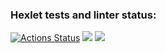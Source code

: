 ### Hexlet tests and linter status:
[![Actions Status](https://github.com/impuls64s/python-project-lvl1/workflows/hexlet-check/badge.svg)](https://github.com/impuls64s/python-project-lvl1/actions)
<a href="https://codeclimate.com/github/impuls64s/python-project-lvl1/maintainability"><img src="https://api.codeclimate.com/v1/badges/cf28bb5088a04b2b6842/maintainability" /></a>
<a href="https://asciinema.org/a/527716" target="_blank"><img src="https://asciinema.org/a/527716.svg" /></a>
